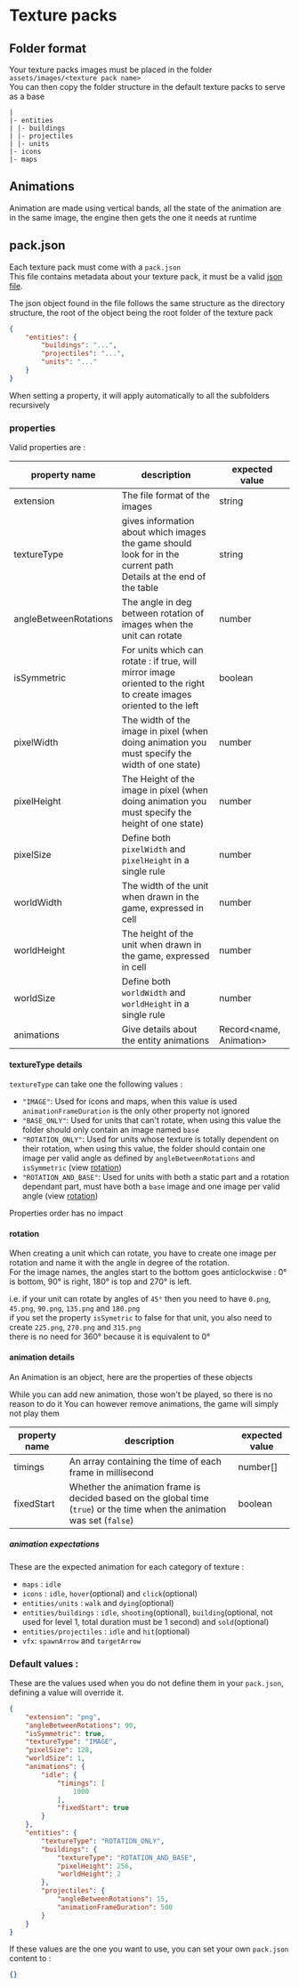 # Texture packs

## Folder format
Your texture packs images must be placed in the folder `assets/images/<texture pack name>` \
You can then copy the folder structure in the default texture packs to serve as a base


```
|
|- entities
| |- buildings
| |- projectiles
| |- units
|- icons
|- maps 
```

## Animations
Animation are made using vertical bands, all the state of the animation are in the same image, the engine then gets the one it needs at runtime

## pack.json
Each texture pack must come with a `pack.json` \
This file contains metadata about your texture pack, it must be a valid [json file](https://fr.wikipedia.org/wiki/JavaScript_Object_Notation).

The json object found in the file follows the same structure as the directory structure, the root of the object being the root folder of the texture pack
```json
{
    "entities": {
        "buildings": "...",
        "projectiles": "...",
        "units": "..."
    }
}
```
When setting a property, it will apply automatically to all the subfolders recursively

### properties
Valid properties are :

| property name         | description                                                                                                           | expected value          |
|-----------------------|-----------------------------------------------------------------------------------------------------------------------|-------------------------|
| extension             | The file format of the images                                                                                         | string                  |
| textureType           | gives information about which images the game should look for in the current path<br/>Details at the end of the table | string                  |
| angleBetweenRotations | The angle in deg between rotation of images when the unit can rotate                                                  | number                  |
| isSymmetric           | For units which can rotate : if true, will mirror image oriented to the right to create images oriented to the left   | boolean                 |
| pixelWidth            | The width of the image in pixel (when doing animation you must specify the width of one state)                        | number                  |
| pixelHeight           | The Height of the image in pixel (when doing animation you must specify the height of one state)                      | number                  |
| pixelSize             | Define both `pixelWidth` and `pixelHeight` in a single rule                                                           | number                  |
| worldWidth            | The width of the unit when drawn in the game, expressed in cell                                                       | number                  |
| worldHeight           | The height of the unit when drawn in the game, expressed in cell                                                      | number                  |
| worldSize             | Define both `worldWidth` and `worldHeight` in a single rule                                                           | number                  |
| animations            | Give details about the entity animations                                                                              | Record<name, Animation> |

#### textureType details
`textureType` can take one the following values :
- `"IMAGE"`: Used for icons and maps, when this value is used `animationFrameDuration` is the only other property not ignored
- `"BASE_ONLY"`: Used for units that can't rotate, when using this value the folder should only contain an image named `base`
- `"ROTATION_ONLY"`: Used for units whose texture is totally dependent on their rotation, when using this value, the folder should contain one image per valid angle as defined by `angleBetweenRotations` and `isSymmetric` (view [rotation](#rotation))
- `"ROTATION_AND_BASE"`: Used for units with both a static part and a rotation dependant part, must have both a `base` image and one image per valid angle (view [rotation](#rotation))

Properties order has no impact

#### rotation
When creating a unit which can rotate, you have to create one image per rotation and name it with the angle in degree of the rotation. \
For the image names, the angles start to the bottom goes anticlockwise : 0° is bottom, 90° is right, 180° is top and 270° is left.

i.e. if your unit can rotate by angles of `45°` then you need to have `0.png`, `45.png`, `90.png`, `135.png` and `180.png` \
if you set the property `isSymetric` to false for that unit, you also need to create `225.png`, `270.png` and `315.png` \
there is no need for 360° because it is equivalent to 0°

#### animation details
An Animation is an object, here are the properties of these objects

While you can add new animation, those won't be played, so there is no reason to do it
You can however remove animations, the game will simply not play them

| property name | description                                                                                                               | expected value |
|---------------|---------------------------------------------------------------------------------------------------------------------------|----------------|
| timings       | An array containing the time of each frame in millisecond                                                                 | number[]       |
| fixedStart    | Whether the animation frame is decided based on the global time (`true`) or the time when the animation was set (`false`) | boolean        |

##### animation expectations
These are the expected animation for each category of texture :
- `maps` : `idle`
- `icons` : `idle`, `hover`(optional) and `click`(optional)
- `entities/units` : `walk` and `dying`(optional)
- `entities/buildings` : `idle`, `shooting`(optional), `building`(optional, not used for level 1, total duration must be 1 second) and `sold`(optional)
- `entities/projectiles` : `idle` and `hit`(optional)
- `vfx`: `spawnArrow` and `targetArrow`

### Default values :
These are the values used when you do not define them in your `pack.json`, defining a value will override it.

```json
{
	"extension": "png",
	"angleBetweenRotations": 90,
	"isSymmetric": true,
	"textureType": "IMAGE",
	"pixelSize": 128,
	"worldSize": 1,
	"animations": {
		"idle": {
			"timings": [
				1000
			],
			"fixedStart": true
		}
	},
	"entities": {
		"textureType": "ROTATION_ONLY",
		"buildings": {
			"textureType": "ROTATION_AND_BASE",
			"pixelHeight": 256,
			"worldHeight": 2
		},
		"projectiles": {
			"angleBetweenRotations": 15,
			"animationFrameDuration": 500
		}
	}
}
```
If these values are the one you want to use, you can set your own `pack.json` content to : 
```json
{}
```
